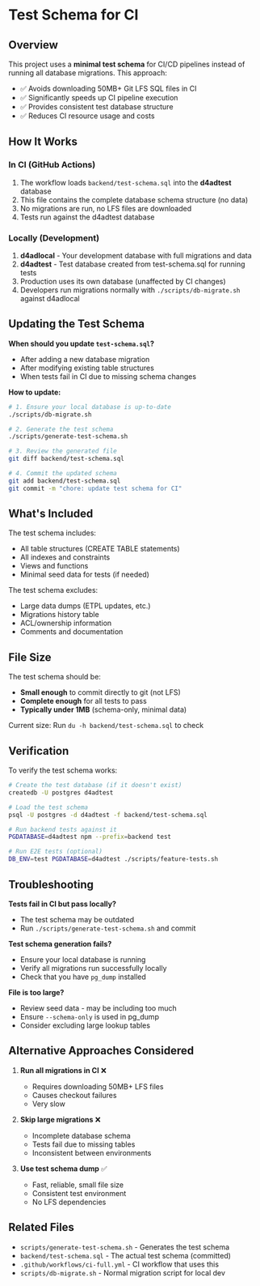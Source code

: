 # Test Schema for CI

## Overview

This project uses a **minimal test schema** for CI/CD pipelines instead of running all database migrations. This approach:

- ✅ Avoids downloading 50MB+ Git LFS SQL files in CI
- ✅ Significantly speeds up CI pipeline execution
- ✅ Provides consistent test database structure
- ✅ Reduces CI resource usage and costs

## How It Works

### In CI (GitHub Actions)
1. The workflow loads `backend/test-schema.sql` into the **d4adtest** database
2. This file contains the complete database schema structure (no data)
3. No migrations are run, no LFS files are downloaded
4. Tests run against the d4adtest database

### Locally (Development)
1. **d4adlocal** - Your development database with full migrations and data
2. **d4adtest** - Test database created from test-schema.sql for running tests
3. Production uses its own database (unaffected by CI changes)
4. Developers run migrations normally with `./scripts/db-migrate.sh` against d4adlocal

## Updating the Test Schema

**When should you update `test-schema.sql`?**
- After adding a new database migration
- After modifying existing table structures
- When tests fail in CI due to missing schema changes

**How to update:**

```bash
# 1. Ensure your local database is up-to-date
./scripts/db-migrate.sh

# 2. Generate the test schema
./scripts/generate-test-schema.sh

# 3. Review the generated file
git diff backend/test-schema.sql

# 4. Commit the updated schema
git add backend/test-schema.sql
git commit -m "chore: update test schema for CI"
```

## What's Included

The test schema includes:
- All table structures (CREATE TABLE statements)
- All indexes and constraints
- Views and functions
- Minimal seed data for tests (if needed)

The test schema excludes:
- Large data dumps (ETPL updates, etc.)
- Migrations history table
- ACL/ownership information
- Comments and documentation

## File Size

The test schema should be:
- **Small enough** to commit directly to git (not LFS)
- **Complete enough** for all tests to pass
- **Typically under 1MB** (schema-only, minimal data)

Current size: Run `du -h backend/test-schema.sql` to check

## Verification

To verify the test schema works:

```bash
# Create the test database (if it doesn't exist)
createdb -U postgres d4adtest

# Load the test schema
psql -U postgres -d d4adtest -f backend/test-schema.sql

# Run backend tests against it
PGDATABASE=d4adtest npm --prefix=backend test

# Run E2E tests (optional)
DB_ENV=test PGDATABASE=d4adtest ./scripts/feature-tests.sh
```

## Troubleshooting

**Tests fail in CI but pass locally?**
- The test schema may be outdated
- Run `./scripts/generate-test-schema.sh` and commit

**Test schema generation fails?**
- Ensure your local database is running
- Verify all migrations run successfully locally
- Check that you have `pg_dump` installed

**File is too large?**
- Review seed data - may be including too much
- Ensure `--schema-only` is used in pg_dump
- Consider excluding large lookup tables

## Alternative Approaches Considered

1. **Run all migrations in CI** ❌
   - Requires downloading 50MB+ LFS files
   - Causes checkout failures
   - Very slow

2. **Skip large migrations** ❌
   - Incomplete database schema
   - Tests fail due to missing tables
   - Inconsistent between environments

3. **Use test schema dump** ✅
   - Fast, reliable, small file size
   - Consistent test environment
   - No LFS dependencies

## Related Files

- `scripts/generate-test-schema.sh` - Generates the test schema
- `backend/test-schema.sql` - The actual test schema (committed)
- `.github/workflows/ci-full.yml` - CI workflow that uses this
- `scripts/db-migrate.sh` - Normal migration script for local dev
